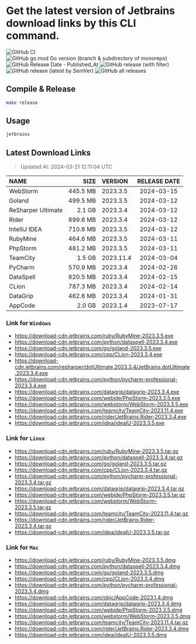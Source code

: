 # Get the latest version of Jetbrains download links by this CLI command.

![GitHub CI](https://github.com/designinlife/jetbrains/actions/workflows/ci.yml/badge.svg)
![GitHub go.mod Go version (branch & subdirectory of monorepo)](https://img.shields.io/github/go-mod/go-version/designinlife/jetbrains/master)
![GitHub Release Date - Published_At](https://img.shields.io/github/release-date/designinlife/jetbrains)
![GitHub release (with filter)](https://img.shields.io/github/v/release/designinlife/jetbrains)
![GitHub release (latest by SemVer)](https://img.shields.io/github/downloads/designinlife/jetbrains/v1.1.10/total)
![GitHub all releases](https://img.shields.io/github/downloads/designinlife/jetbrains/total)

## Compile & Release

```bash
make release
```

## Usage

```bash
jetbrains
```

## Latest Download Links

> Updated At: 2024-03-21 12:11:04 UTC

| NAME | SIZE | VERSION | RELEASE DATE |
| :-- | --: | :-- | :--: |
| WebStorm | 445.5 MB | 2023.3.5 | 2024-03-15 |
| Goland | 499.5 MB | 2023.3.5 | 2024-03-12 |
| ReSharper Ultimate | 2.1 GB | 2023.3.4 | 2024-03-12 |
| Rider | 899.6 MB | 2023.3.4 | 2024-03-12 |
| IntelliJ IDEA | 710.6 MB | 2023.3.5 | 2024-03-12 |
| RubyMine | 464.6 MB | 2023.3.5 | 2024-03-11 |
| PhpStorm | 481.2 MB | 2023.3.5 | 2024-03-11 |
| TeamCity | 1.5 GB | 2023.11.4 | 2024-03-04 |
| PyCharm | 570.9 MB | 2023.3.4 | 2024-02-26 |
| DataSpell | 620.5 MB | 2023.3.4 | 2024-02-15 |
| CLion | 787.3 MB | 2023.3.4 | 2024-02-14 |
| DataGrip | 462.6 MB | 2023.3.4 | 2024-01-31 |
| AppCode | 2.0 GB | 2023.1.4 | 2023-07-17 |

### Link for `Windows`

* <https://download-cdn.jetbrains.com/ruby/RubyMine-2023.3.5.exe>
* <https://download-cdn.jetbrains.com/python/dataspell-2023.3.4.exe>
* <https://download-cdn.jetbrains.com/go/goland-2023.3.5.exe>
* <https://download-cdn.jetbrains.com/cpp/CLion-2023.3.4.exe>
* <https://download-cdn.jetbrains.com/resharper/dotUltimate.2023.3.4/JetBrains.dotUltimate.2023.3.4.exe>
* <https://download-cdn.jetbrains.com/python/pycharm-professional-2023.3.4.exe>
* <https://download-cdn.jetbrains.com/datagrip/datagrip-2023.3.4.exe>
* <https://download-cdn.jetbrains.com/webide/PhpStorm-2023.3.5.exe>
* <https://download-cdn.jetbrains.com/webstorm/WebStorm-2023.3.5.exe>
* <https://download-cdn.jetbrains.com/teamcity/TeamCity-2023.11.4.exe>
* <https://download-cdn.jetbrains.com/rider/JetBrains.Rider-2023.3.4.exe>
* <https://download-cdn.jetbrains.com/idea/ideaIU-2023.3.5.exe>

### Link for `Linux`

* <https://download-cdn.jetbrains.com/ruby/RubyMine-2023.3.5.tar.gz>
* <https://download-cdn.jetbrains.com/python/dataspell-2023.3.4.tar.gz>
* <https://download-cdn.jetbrains.com/go/goland-2023.3.5.tar.gz>
* <https://download-cdn.jetbrains.com/cpp/CLion-2023.3.4.tar.gz>
* <https://download-cdn.jetbrains.com/python/pycharm-professional-2023.3.4.tar.gz>
* <https://download-cdn.jetbrains.com/datagrip/datagrip-2023.3.4.tar.gz>
* <https://download-cdn.jetbrains.com/webide/PhpStorm-2023.3.5.tar.gz>
* <https://download-cdn.jetbrains.com/webstorm/WebStorm-2023.3.5.tar.gz>
* <https://download-cdn.jetbrains.com/teamcity/TeamCity-2023.11.4.tar.gz>
* <https://download-cdn.jetbrains.com/rider/JetBrains.Rider-2023.3.4.tar.gz>
* <https://download-cdn.jetbrains.com/idea/ideaIU-2023.3.5.tar.gz>

### Link for `Mac`

* <https://download-cdn.jetbrains.com/ruby/RubyMine-2023.3.5.dmg>
* <https://download-cdn.jetbrains.com/python/dataspell-2023.3.4.dmg>
* <https://download-cdn.jetbrains.com/go/goland-2023.3.5.dmg>
* <https://download-cdn.jetbrains.com/cpp/CLion-2023.3.4.dmg>
* <https://download-cdn.jetbrains.com/python/pycharm-professional-2023.3.4.dmg>
* <https://download-cdn.jetbrains.com/objc/AppCode-2023.1.4.dmg>
* <https://download-cdn.jetbrains.com/datagrip/datagrip-2023.3.4.dmg>
* <https://download-cdn.jetbrains.com/webide/PhpStorm-2023.3.5.dmg>
* <https://download-cdn.jetbrains.com/webstorm/WebStorm-2023.3.5.dmg>
* <https://download-cdn.jetbrains.com/teamcity/TeamCity-2023.11.4.tar.gz>
* <https://download-cdn.jetbrains.com/rider/JetBrains.Rider-2023.3.4.dmg>
* <https://download-cdn.jetbrains.com/idea/ideaIU-2023.3.5.dmg>
